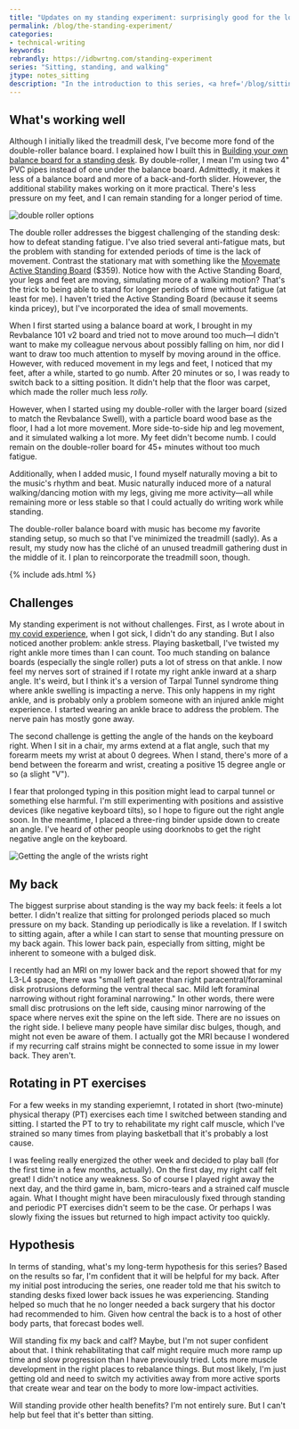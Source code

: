 ```yaml
---
title: "Updates on my standing experiment: surprisingly good for the lower back"
permalink: /blog/the-standing-experiment/
categories:
- technical-writing
keywords:
rebrandly: https://idbwrtng.com/standing-experiment
series: "Sitting, standing, and walking"
jtype: notes_sitting
description: "In the introduction to this series, <a href='/blog/sitting-standing-walking-introduction/'>Sitting, standing, and walking</a>, I explained a few experiments I've been trying, including treadmill desks, balance boards, and yoga balls. I'm trying to switch between sitting and standing more frequently while working at the computer. In this post, I'll provide some updates on how the experiment is going and what I've learned so far."
---
```


## What's working well

Although I initially liked the treadmill desk, I've become more fond of the double-roller balance board. I explained how I built this in [Building your own balance board for a standing desk](/blog/build-your-own-standing-desk-standing-office/). By double-roller, I mean I'm using two 4" PVC pipes instead of one under the balance board. Admittedly, it makes it less of a balance board and more of a back-and-forth slider. However, the additional stability makes working on it more practical. There's less pressure on my feet, and I can remain standing for a longer period of time.

<img style="max-width: 500px" src="https://s3.us-west-1.wasabisys.com/idbwmedia.com/images/balance-board-double-roller-dalle.png" alt="double roller options" />

The double roller addresses the biggest challenging of the standing desk: how to defeat standing fatigue. I've also tried several anti-fatigue mats, but the problem with standing for extended periods of time is the lack of movement. Contrast the stationary mat with something like the [Movemate Active Standing Board](https://www.letsmovemate.com/en-us/products/movemate-active-standing-board) ($359). Notice how with the Active Standing Board, your legs and feet are moving, simulating more of a walking motion? That's the trick to being able to stand for longer periods of time without fatigue (at least for me). I haven't tried the Active Standing Board (because it seems kinda pricey), but I've incorporated the idea of small movements.

When I first started using a balance board at work, I brought in my Revbalance 101 v2 board and tried not to move around too much&mdash;I didn't want to make my colleague nervous about possibly falling on him, nor did I want to draw too much attention to myself by moving around in the office. However, with reduced movement in my legs and feet, I noticed that my feet, after a while, started to go numb. After 20 minutes or so, I was ready to switch back to a sitting position. It didn't help that the floor was carpet, which made the roller much less *rolly.*

However, when I started using my double-roller with the larger board (sized to match the Revbalance Swell), with a particle board wood base as the floor, I had a lot more movement. More side-to-side hip and leg movement, and it simulated walking a lot more. My feet didn't become numb. I could remain on the double-roller board for 45+ minutes without too much fatigue.

Additionally, when I added music, I found myself naturally moving a bit to the music's rhythm and beat. Music naturally induced more of a natural walking/dancing motion with my legs, giving me more activity&mdash;all while remaining more or less stable so that I could actually do writing work while standing.

The double-roller balance board with music has become my favorite standing setup, so much so that I've minimized the treadmill (sadly). As a result, my study now has the cliché of an unused treadmill gathering dust in the middle of it. I plan to reincorporate the treadmill soon, though.

{% include ads.html %}

## Challenges

My standing experiment is not without challenges. First, as I wrote about in [my covid experience](/blog/omicron-symptoms-experience/), when I got sick, I didn't do any standing. But I also noticed another problem: ankle stress. Playing basketball, I've twisted my right ankle more times than I can count. Too much standing on balance boards (especially the single roller) puts a lot of stress on that ankle. I now feel my nerves sort of strained if I rotate my right ankle inward at a sharp angle. It's weird, but I think it's a version of Tarpal Tunnel syndrome thing where ankle swelling is impacting a nerve. This only happens in my right ankle, and is probably only a problem someone with an injured ankle might experience. I started wearing an ankle brace to address the problem. The nerve pain has mostly gone away.

The second challenge is getting the angle of the hands on the keyboard right. When I sit in a chair, my arms extend at a flat angle, such that my forearm meets my wrist at about 0 degrees. When I stand, there's more of a bend between the forearm and wrist, creating a positive 15 degree angle or so (a slight "V"). 

I fear that prolonged typing in this position might lead to carpal tunnel or something else harmful. I'm still experimenting with positions and assistive devices (like negative keyboard tilts), so I hope to figure out the right angle soon. In the meantime, I placed a three-ring binder upside down to create an angle. I've heard of other people using doorknobs to get the right negative angle on the keyboard.

<img style="max-width: 500px" src="https://s3.us-west-1.wasabisys.com/idbwmedia.com/images/angle-of-hands-dalle.png" alt="Getting the angle of the wrists right" />

## My back

The biggest surprise about standing is the way my back feels: it feels a lot better. I didn't realize that sitting for prolonged periods placed so much pressure on my back. Standing up periodically is like a revelation. If I switch to sitting again, after a while I can start to sense that mounting pressure on my back again. This lower back pain, especially from sitting, might be inherent to someone with a bulged disk. 

I recently had an MRI on my lower back and the report showed that for my  L3-L4 space, there was "small left greater than right paracentral/foraminal disk protrusions deforming the ventral thecal sac. Mild left foraminal narrowing without right foraminal narrowing." In other words, there were small disc protrusions on the left side, causing minor narrowing of the space where nerves exit the spine on the left side. There are no issues on the right side. I believe many people have similar disc bulges, though, and might not even be aware of them. I actually got the MRI because I wondered if my recurring calf strains might be connected to some issue in my lower back. They aren't.

## Rotating in PT exercises

For a few weeks in my standing experiemnt, I rotated in short (two-minute) physical therapy (PT) exercises each time I switched between standing and sitting. I started the PT to try to rehabilitate my right calf muscle, which I've strained so many times from playing basketball that it's probably a lost cause. 

I was feeling really energized the other week and decided to play ball (for the first time in a few months, actually). On the first day, my right calf felt great! I didn't notice any weakness. So of course I played right away the next day, and the third game in, bam, micro-tears and a strained calf muscle again. What I thought might have been miraculously fixed through standing and periodic PT exercises didn't seem to be the case. Or perhaps I was slowly fixing the issues but returned to high impact activity too quickly.

## Hypothesis

In terms of standing, what's my long-term hypothesis for this series? Based on the results so far, I'm confident that it will be helpful for my back. After my initial post introducing the series, one reader told me that his switch to standing desks fixed lower back issues he was experiencing. Standing helped so much that he no longer needed a back surgery that his doctor had recommended to him. Given how central the back is to a host of other body parts, that forecast bodes well.

Will standing fix my back and calf? Maybe, but I'm not super confident about that. I think rehabilitating that calf might require much more ramp up time and slow progression than I have previously tried. Lots more muscle development in the right places to rebalance things. But most likely, I'm just getting old and need to switch my activities away from more active sports that create wear and tear on the body to more low-impact activities.

Will standing provide other health benefits? I'm not entirely sure. But I can't help but feel that it's better than sitting.